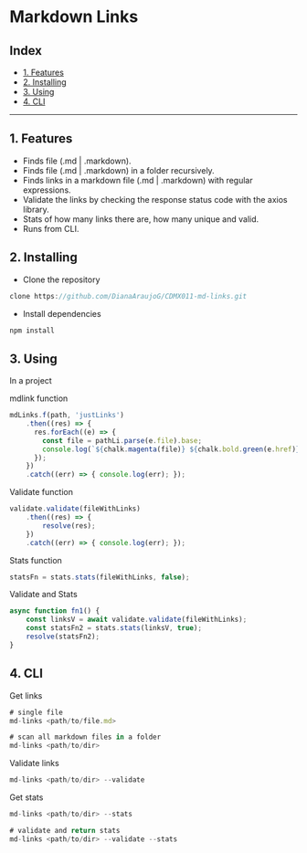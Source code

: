 # Markdown Links

## Index

* [1. Features](#1-features)
* [2. Installing](#2-installing)
* [3. Using](#3-using)
* [4. CLI](#4-cli)

***

## 1. Features
* Finds file (.md | .markdown).
* Finds file (.md | .markdown) in a folder recursively.
* Finds links in a markdown file (.md | .markdown) with regular expressions.
* Validate the links by checking the response status code with the axios library.
* Stats of how many links there are, how many unique and valid.
* Runs from CLI.

## 2. Installing
* Clone the repository
```js
clone https://github.com/DianaAraujoG/CDMX011-md-links.git
```
* Install dependencies
```js
npm install
```

## 3. Using
In a project

mdlink function
```js
mdLinks.f(path, 'justLinks')
    .then((res) => {
      res.forEach((e) => {
        const file = pathLi.parse(e.file).base;
        console.log(`${chalk.magenta(file)} ${chalk.bold.green(e.href)} ${chalk.cyan(e.text)}`);
      });
    })
    .catch((err) => { console.log(err); });
```

Validate function 
```js
validate.validate(fileWithLinks)
    .then((res) => {
        resolve(res);
    })
    .catch((err) => { console.log(err); });
```

Stats function 
```js
statsFn = stats.stats(fileWithLinks, false);
```
Validate and Stats
```js
async function fn1() {
    const linksV = await validate.validate(fileWithLinks);
    const statsFn2 = stats.stats(linksV, true);
    resolve(statsFn2);
}
```

## 4. CLI

Get links
```js
# single file
md-links <path/to/file.md>

# scan all markdown files in a folder
md-links <path/to/dir>
```

Validate links
```js
md-links <path/to/dir> --validate
```

Get stats
```js
md-links <path/to/dir> --stats

# validate and return stats
md-links <path/to/dir> --validate --stats
```